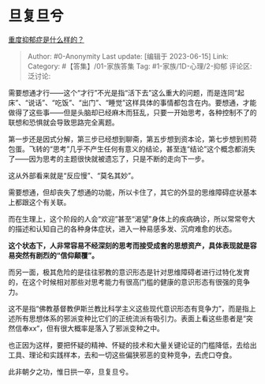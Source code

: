 # 旦复旦兮
[重度抑郁症是什么样的？](https://www.zhihu.com/question/508860362/answer/3074313676)

> Author: #0-Anonymity
> Last update: [编辑于 2023-06-15]
> Link:
> Category: #【答集】/01-家族答集
> Tag: #1-家族/1D-心理/2-抑郁
> 评论区:
> 泛讨论:

需要想通才行——这个“才行”不光是指“活下去”这么重大的问题，而是连同“起床”、“说话”、“吃饭”、“出门”、“睡觉”这样具体的事情都包含在内。要想通，才能做得了这些事——但是头脑却已经麻木而狂乱，只要一开始思考，各种控制不了的联想和恐惧就会导致思路完全离题。

第一步还是因式分解，第三步已经想到聊斋，第五步想到资本论，第七步想到煎荷包蛋。飞转的“思考”几乎不产生任何有意义的结论，甚至连“结论”这个概念都消失了——因为思考的主题很快就被遗忘了，只是不断的走向下一步。

这从外部看来就是“反应慢”、“莫名其妙”。

需要想通，但却丧失了想通的功能，所以卡住了，其它的外显的思维障碍症状基本上都跟这个有关联。

而在生理上，这个阶段的人会“欢迎”甚至“渴望”身体上的疾病确诊，所以常常夸大的描述和认知自己的各种身体症状，进入一种易感多发、沉疴难愈的状态。

**这个状态下，人非常容易不经深刻的思考而接受成套的思想资产，具体表现就是容易突然有剧烈的“信仰颠覆”。**

而另一面，极其危险的是往往邪教的意识形态是针对思维障碍者进行过特化发育的，在这个时候相对那些对思考能力有很高门槛的健康的意识形态有很强的竞争力。

这不是指“佛教基督教伊斯兰教比科学主义这些现代意识形态有竞争力”，而是指上述所有思想体系的邪派变种比它们的正统流派有吸引力。表面上看这些患者是“突然信奉xx”，但有很大概率是落入了邪派变种之中。

也正因为这样，要把怀疑的精神、怀疑的技术和大量关键论证的门槛降低，去给出工具、理论和实践样本，去和一切这些偏狭邪恶的变种竞争，去虎口夺食。

此非朝夕之功，惟日拱一卒，旦复旦兮。
